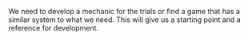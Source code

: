 We need to develop a mechanic for the trials or find a game that has a similar system to what we need. This will give us a starting point and a reference for development.